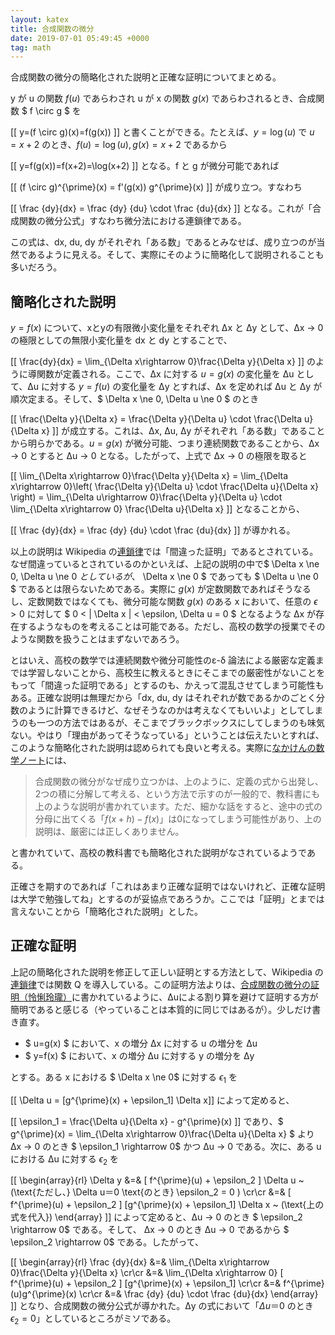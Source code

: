 ```yaml
---
layout: katex
title: 合成関数の微分
date: 2019-07-01 05:49:45 +0000
tag: math
---
```

合成関数の微分の簡略化された説明と正確な証明についてまとめる。

y が u の関数 $f(u)$ であらわされ u が x の関数 $g(x)$ であらわされるとき、合成関数 $ f \circ g $ を

[[ y=(f \circ g)(x)=f(g(x)) ]]
と書くことができる。たとえば、$y=\log(u)$ で $u=x+2$ のとき、$f(u)=\log(u), g(x)=x+2$ であるから

[[ y=f(g(x))=f(x+2)=\log(x+2) ]]
となる。f と g が微分可能であれば

[[ (f \circ g)^{\\prime}(x) = f'(g(x)) g^{\\prime}(x) ]]
が成り立つ。すなわち

[[ \frac {dy}{dx} = \frac {dy} {du} \cdot \frac {du}{dx} ]]
となる。これが「合成関数の微分公式」すなわち微分法における連鎖律である。

この式は、dx, du, dy がそれぞれ「ある数」であるとみなせば、成り立つのが当然であるように見える。そして、実際にそのように簡略化して説明されることも多いだろう。

## 簡略化された説明 ##

$y=f(x)$ について、xとyの有限微小変化量をそれぞれ Δx と Δy として、Δx → 0 の極限としての無限小変化量を dx と dy とすることで、

[[ \\frac{dy}{dx}  = \lim_{\Delta x\rightarrow 0}\frac{\Delta y}{\Delta x} ]]
のように導関数が定義される。ここで、Δx に対する $u=g(x)$ の変化量を Δu として、Δu に対する $y=f(u)$ の変化量を Δy とすれば、Δx を定めれば Δu と Δy が順次定まる。そして、$ \Delta x \ne 0, \Delta u \ne 0 $ のとき

[[ \\frac{\Delta y}{\Delta x}  = \\frac{\Delta y}{\Delta u} \cdot \\frac{\Delta u}{\Delta x} ]]
が成立する。これは、Δx, Δu, Δy がそれぞれ「ある数」であることから明らかである。$u=g(x)$ が微分可能、つまり連続関数であることから、Δx → 0 とすると Δu → 0 となる。したがって、上式で Δx → 0 の極限を取ると

[[ \lim_{\Delta x\rightarrow 0}\\frac{\Delta y}{\Delta x}  = \lim_{\Delta x\rightarrow 0}\\left( \frac{\Delta y}{\Delta u} \cdot \\frac{\Delta u}{\Delta x} \right) = \lim_{\Delta u\rightarrow 0}\\frac{\Delta y}{\Delta u} \cdot \lim_{\Delta x\rightarrow 0} \\frac{\Delta u}{\Delta x} ]]
となることから、

[[ \frac {dy}{dx} = \frac {dy} {du} \cdot \frac {du}{dx} ]]
が導かれる。

以上の説明は Wikipedia の[連鎖律](https://ja.wikipedia.org/wiki/%E9%80%A3%E9%8E%96%E5%BE%8B)では「間違った証明」であるとされている。なぜ間違っているとされているのかといえば、上記の説明の中で$ \Delta x \ne 0, \Delta u \ne 0 $としているが、$ \Delta x \ne 0 $ であっても $ \Delta u \ne 0 $ であるとは限らないためである。実際に $g(x)$ が定数関数であればそうなるし、定数関数ではなくても、微分可能な関数 $g(x)$ のある x において、任意の $\epsilon>0$ に対して $ 0 < \| \Delta x \| < \epsilon, \Delta u = 0 $ となるような Δx が存在するようなものを考えることは可能である。ただし、高校の数学の授業でそのような関数を扱うことはまずないであろう。

とはいえ、高校の数学では連続関数や微分可能性のε-δ 論法による厳密な定義までは学習しないことから、高校生に教えるときにそこまでの厳密性がないことをもって「間違った証明である」とするのも、かえって混乱させてしまう可能性もある。正確な説明は無理だから「dx, du, dy はそれぞれが数であるかのごとく分数のように計算できるけど、なぜそうなのかは考えなくてもいいよ」としてしまうのも一つの方法ではあるが、そこまでブラックボックスにしてしまうのも味気ない。やはり「理由があってそうなっている」ということは伝えたいとすれば、このような簡略化された説明は認められても良いと考える。実際に[なかけんの数学ノート](https://math.nakaken88.com/textbook/basic-derivative-of-composite-function/)には、

> 合成関数の微分がなぜ成り立つかは、上のように、定義の式から出発し、2つの積に分解して考える、という方法で示すのが一般的で、教科書にも上のような説明が書かれています。ただ、細かな話をすると、途中の式の分母に出てくる「$f(x+h)-f(x)$」は0になってしまう可能性があり、上の説明は、厳密には正しくありません。

と書かれていて、高校の教科書でも簡略化された説明がなされているようである。

正確さを期すのであれば「これはあまり正確な証明ではないけれど、正確な証明は大学で勉強してね」とするのが妥協点であろうか。ここでは「証明」とまでは言えないことから「簡略化された説明」とした。

## 正確な証明 ##

上記の簡略化された説明を修正して正しい証明とする方法として、Wikipedia の[連鎖律](https://ja.wikipedia.org/wiki/%E9%80%A3%E9%8E%96%E5%BE%8B)では関数 Q を導入している。この証明方法よりは、[合成関数の微分の証明（怜悧玲瓏）](http://blog.livedoor.jp/ddrerizayoi/archives/50954428.html)に書かれているように、Δuによる割り算を避けて証明する方が簡明であると感じる（やっていることは本質的に同じではあるが）。少しだけ書き直す。

- $ u=g(x) $ において、x の増分 Δx に対する u の増分を Δu
- $ y=f(x) $ において、x の増分 Δu に対する y の増分を Δy

とする。ある x における $ \Delta x \ne 0$ に対する $\epsilon_1$ を

[[ \Delta u = [g^{\\prime}(x) + \epsilon_1] \Delta x]]
によって定めると、

[[ \epsilon_1 = \frac{\Delta u}{\Delta x} - g^{\\prime}(x) ]]
であり、$ g^{\\prime}(x) = \lim_{\Delta x\rightarrow 0}\frac{\Delta u}{\Delta x} $ より Δx → 0 のとき $ \epsilon_1 \rightarrow 0$ かつ Δu → 0 である。次に、ある u における Δu に対する $\epsilon_2$ を

[[ \\begin{array}{rl} \Delta y &=& [ f^{\\prime}(u) + \epsilon_2 ] \Delta u ~ (\text{ただし、} \Delta u＝0 \text{のとき} \epsilon_2 = 0 ) \\cr\\cr &=& [ f^{\\prime}(u) + \epsilon_2 ] [g^{\\prime}(x) + \epsilon_1] \Delta x ~ (\text{上の式を代入}) \\end{array} ]]
によって定めると、Δu → 0 のとき $ \epsilon_2 \rightarrow 0$ である。そして、 Δx → 0 のとき Δu → 0 であるから $ \epsilon_2 \rightarrow 0$ である。したがって、

[[ \\begin{array}{rl} \frac {dy}{dx} &=& \lim_{\Delta x\rightarrow 0}\frac{\Delta y}{\Delta x} \\cr\\cr &=& \lim_{\Delta x\rightarrow 0} [ f^{\\prime}(u) + \epsilon_2 ] [g^{\\prime}(x) + \epsilon_1] \\cr\\cr &=& f^{\\prime}(u)g^{\\prime}(x) \\cr\\cr &=& \frac {dy} {du} \cdot \frac {du}{dx} \\end{array} ]]
となり、合成関数の微分公式が導かれた。Δy の式において「$\Delta u＝0$ のとき $\epsilon_2 = 0$」としているところがミソである。
